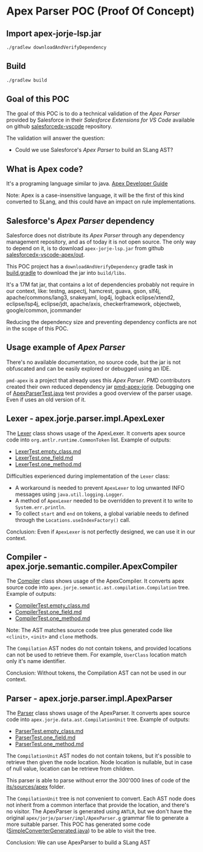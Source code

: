 # Apex Parser POC (Proof Of Concept)

## Import apex-jorje-lsp.jar
```bash
./gradlew downloadAndVerifyDependency
```

## Build
```bash
./gradlew build
```

## Goal of this POC

The goal of this POC is to do a technical validation of the _Apex Parser_ provided by Salesforce in their
_Salesforce Extensions for VS Code_ available on github [salesforcedx-vscode](https://github.com/forcedotcom/salesforcedx-vscode) repository.

The validation will answer the question:
* Could we use Salesforce's _Apex Parser_ to build an SLang AST?

## What is Apex code?

It's a programing language similar to java.
[Apex Developer Guide](https://developer.salesforce.com/docs/atlas.en-us.apexcode.meta/apexcode/apex_dev_guide.htm)

Note: Apex is a case-insensitive language, it will be the first of this kind converted to SLang, and this could have an impact on rule implementations.

## Salesforce's _Apex Parser_ dependency

Salesforce does not distribute its _Apex Parser_ through any dependency management repository,
and as of today it is not open source.
The only way to depend on it, is to download `apex-jorje-lsp.jar` from github [salesforcedx-vscode-apex/out](https://github.com/forcedotcom/salesforcedx-vscode/tree/master/packages/salesforcedx-vscode-apex/out).

This POC project has a `downloadAndVerifyDependency` gradle task in [build.gradle](build.gradle) to download the jar into `build/libs`.

It's a 17M fat jar, that contains a lot of dependencies probably not require in our context, like: testng, aspectj, hamcrest, guava, gson, slf4j, apache/commons/lang3, snakeyaml, log4j, logback
eclipse/xtend2, eclipse/lsp4j, eclipse/jdt, apache/axis, checkerframework, objectweb, google/common, jcommander

Reducing the dependency size and preventing dependency conflicts are not in the scope of this POC.

## Usage example of _Apex Parser_

There's no available documentation, no source code, but the jar is not obfuscated and can be easily explored or debugged using an IDE.

`pmd-apex` is a project that already uses this _Apex Parser_. PMD contributors created their own reduced dependency jar [pmd-apex-jorje](https://github.com/pmd/pmd/blob/master/pmd-apex-jorje).
Debugging one of [ApexParserTest.java](https://github.com/pmd/pmd/blob/master/pmd-apex/src/test/java/net/sourceforge/pmd/lang/apex/ast/ApexParserTest.java) test provides a good overview of
the parser usage. Even if uses an old version of it.

## Lexer - apex.jorje.parser.impl.ApexLexer

The [Lexer](src/main/java/org/sonarsource/apex/parser/poc/lexer/Lexer.java) class shows usage of the ApexLexer. It converts apex source code into `org.antlr.runtime.CommonToken` list.
Example of outputs:
* [LexerTest.empty_class.md](src/test/java/org/sonarsource/apex/parser/poc/lexer/LexerTest.empty_class.md)
* [LexerTest.one_field.md](src/test/java/org/sonarsource/apex/parser/poc/lexer/LexerTest.one_field.md)
* [LexerTest.one_method.md](src/test/java/org/sonarsource/apex/parser/poc/lexer/LexerTest.one_method.md)

Difficulties experienced during implementation of the `Lexer` class:
* A workaround is needed to prevent `ApexLexer` to log unwanted INFO messages using `java.util.logging.Logger`.
* A method of `ApexLexer` needed to be overridden to prevent it to write to `System.err.println`.
* To collect `start` and `end` on tokens, a global variable needs to defined through the `Locations.useIndexFactory()` call.

Conclusion: Even if `ApexLexer` is not perfectly designed, we can use it in our context.

## Compiler - apex.jorje.semantic.compiler.ApexCompiler

The [Compiler](src/main/java/org/sonarsource/apex/parser/poc/compiler/Compiler.java) class shows usage of the ApexCompiler. It converts apex source code into `apex.jorje.semantic.ast.compilation.Compilation` tree.
Example of outputs:
* [CompilerTest.empty_class.md](src/test/java/org/sonarsource/apex/parser/poc/compiler/CompilerTest.empty_class.md)
* [CompilerTest.one_field.md](src/test/java/org/sonarsource/apex/parser/poc/compiler/CompilerTest.one_field.md)
* [CompilerTest.one_method.md](src/test/java/org/sonarsource/apex/parser/poc/compiler/CompilerTest.one_method.md)

Note: The AST matches source code tree plus generated code like `<clinit>`, `<init>` and `clone` methods.

The `Compilation` AST nodes do not contain tokens, and provided locations can not be used to retrieve them.
For example, `UserClass` location match only it's name identifier.

Conclusion: Without tokens, the Compilation AST can not be used in our context.

## Parser - apex.jorje.parser.impl.ApexParser

The [Parser](src/main/java/org/sonarsource/apex/parser/poc/parser/Parser.java) class shows usage of the ApexParser. It converts apex source code into `apex.jorje.data.ast.CompilationUnit` tree.
Example of outputs:
* [ParserTest.empty_class.md](src/test/java/org/sonarsource/apex/parser/poc/parser/ParserTest.empty_class.md)
* [ParserTest.one_field.md](src/test/java/org/sonarsource/apex/parser/poc/parser/ParserTest.one_field.md)
* [ParserTest.one_method.md](src/test/java/org/sonarsource/apex/parser/poc/parser/ParserTest.one_method.md)

The `CompilationUnit` AST nodes do not contain tokens, but it's possible to retrieve then given the node location.
Node location is nullable, but in case of null value, location can be retrieve from children.

This parser is able to parse without error the 300'000 lines of code of the [its/sources/apex](../its/sources/apex) folder.

The `CompilationUnit` tree is not convenient to convert. Each AST node does not inherit from a common interface that provide the location, and there's no visitor.
The ApexParser is generated using `ANTLR`, but we don't have the original `apex/jorje/parser/impl/ApexParser.g` grammar file to generate a more suitable parser.
This POC has generated some code ([SimpleConverterGenerated.java](src/main/java/org/sonarsource/apex/parser/poc/parser/SimpleConverterGenerated.java)) to be able to visit the tree.

Conclusion: We can use ApexParser to build a SLang AST
